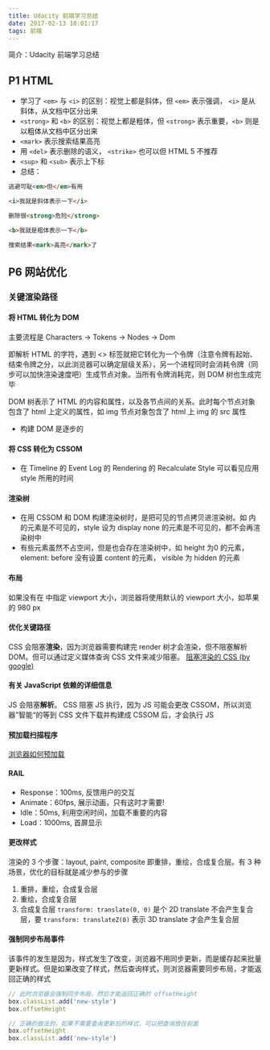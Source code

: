 ```yaml
---
title: Udacity 前端学习总结
date: 2017-02-13 18:01:17
tags: 前端
---
```

简介：Udacity 前端学习总结
<!-- more -->

## P1 HTML
* 学习了 `<em>` 与 `<i>` 的区别：视觉上都是斜体，但 `<em>` 表示强调， `<i>` 是从斜体，从文档中区分出来
* `<strong>` 和 `<b>` 的区别：视觉上都是粗体，但 `<strong>` 表示重要，`<b>` 则是以粗体从文档中区分出来
* `<mark>` 表示搜索结果高亮
* 用 `<del>` 表示删除的语义， `<strike>` 也可以但 HTML 5 不推荐
* `<sup>` 和 `<sub>` 表示上下标
* 总结：
``` html
逃避可耻<em>但</em>有用

<i>我就是斜体表示一下</i>

删除很<strong>危险</strong>

<b>我就是粗体表示一下</b>

搜索结果<mark>高亮</mark>了
```

## P6 网站优化
### 关键渲染路径
#### 将 HTML 转化为 DOM
主要流程是 Characters -> Tokens -> Nodes -> Dom

即解析 HTML 的字符，遇到 <> 标签就把它转化为一个令牌（注意令牌有起始、结束令牌之分，以此浏览器可以确定层级关系），另一个进程同时会消耗令牌（同步可以加快渲染速度吧）生成节点对象。当所有令牌消耗完，则 DOM 树也生成完毕

DOM 树表示了 HTML 的内容和属性，以及各节点间的关系。此时每个节点对象包含了 html 上定义的属性，如 img 节点对象包含了 html 上 img 的 src 属性
* 构建 DOM 是逐步的

#### 将 CSS 转化为 CSSOM
* 在 Timeline 的 Event Log 的 Rendering 的 Recalculate Style 可以看见应用 style 所用的时间

#### 渲染树
* 在用 CSSOM 和 DOM 构建渲染树时，是把可见的节点拷贝进渲染树。如 <head> 内的元素是不可见的，style 设为 display none 的元素是不可见的，都不会再渲染树中
* 有些元素虽然不占空间，但是也会存在渲染树中，如 height 为0 的元素，element: before 没有设置 content 的元素， visible 为 hidden 的元素

#### 布局
如果没有在 <meta> 中指定 viewport 大小，浏览器将使用默认的 viewport 大小，如苹果的 980 px

#### 优化关键路径
CSS 会阻塞**渲染**，因为浏览器需要构建完 render 树才会渲染，但不阻塞解析 DOM。但可以通过定义媒体查询 CSS 文件来减少阻塞。 [阻塞渲染的 CSS (by google)](https://developers.google.com/web/fundamentals/performance/critical-rendering-path/render-blocking-css)

#### 有关 JavaScript 依赖的详细信息
JS 会阻塞**解析**。
CSS 阻塞 JS 执行，因为 JS 可能会更改 CSSOM，所以浏览器”智能“的等到 CSS 文件下载并构建成 CSSOM 后，才会执行 JS

#### 预加载扫描程序
[浏览器如何预加载](https://andydavies.me/blog/2013/10/22/how-the-browser-pre-loader-makes-pages-load-faster/)

#### RAIL
* Response：100ms, 反馈用户的交互
* Animate：60fps, 展示动画，只有这时才需要!
* Idle：50ms, 利用空闲时间，加载不重要的内容
* Load：1000ms, 首屏显示

#### 更改样式
渲染的 3 个步骤：layout, paint, composite 即重排，重绘，合成复合层。有 3 种场景，优化的目标就是减少参与的步骤
1. 重排，重绘，合成复合层
2. 重绘，合成复合层
3. 合成复合层
`transform: translate(0, 0)` 是个 2D translate 不会产生复合层，要 `transform: translateZ(0)` 表示 3D translate 才会产生复合层

#### 强制同步布局事件
该事件的发生是因为，样式发生了改变，浏览器不用同步更新，而是缓存起来批量更新样式。但是如果改变了样式，然后查询样式，则浏览器需要同步布局，才能返回正确的样式
```javascript
// 此时浏览器会强制同步布局，然后才能返回正确的 offsetHeight
box.classList.add('new-style')
box.offsetHeight

// 正确的做法的，如果不需要查询更新后的样式，可以把查询放在前面
box.offsetHeight
box.classList.add('new-style')
```